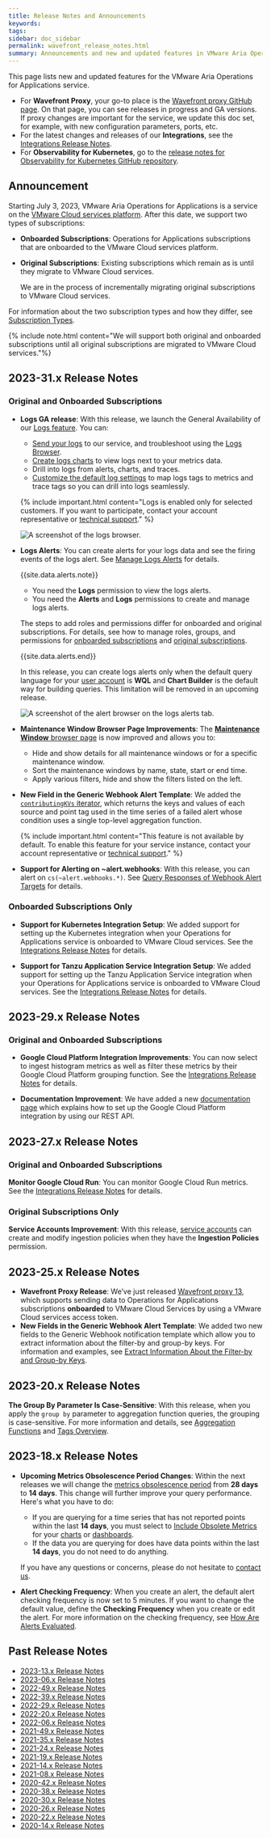 ```yaml
---
title: Release Notes and Announcements
keywords:
tags:
sidebar: doc_sidebar
permalink: wavefront_release_notes.html
summary: Announcements and new and updated features in VMware Aria Operations for Applications (formerly known as Tanzu Observability by Wavefront).
---
```


This page lists new and updated features for the VMware Aria Operations for Applications service.

* For **Wavefront Proxy**, your go-to place is the [Wavefront proxy GitHub page](https://GitHub.com/wavefrontHQ/java/releases). On that page, you can see releases in progress and GA versions. If proxy changes are important for the service, we update this doc set, for example, with new configuration parameters, ports, etc.
* For the latest changes and releases of our **Integrations**, see the [Integrations Release Notes](integrations_new_changed.html).
* For **Observability for Kubernetes**, go to the [release notes for Observability for Kubernetes GitHub repository](https://github.com/wavefrontHQ/observability-for-kubernetes/releases).

## Announcement

Starting July 3, 2023, VMware Aria Operations for Applications is a service on the [VMware Cloud services platform](https://console.cloud.vmware.com/). After this date, we support two types of subscriptions: 

* **Onboarded Subscriptions**: Operations for Applications subscriptions that are onboarded to the VMware Cloud services platform. 
* **Original Subscriptions**: Existing subscriptions which remain as is until they migrate to VMware Cloud services. 
   
   We are in the process of incrementally migrating original subscriptions to VMware Cloud services.

For information about the two subscription types and how they differ, see [Subscription Types](subscriptions-differences.html).
 
{% include note.html content="We will support both original and onboarded subscriptions until all original subscriptions are migrated to VMware Cloud services."%}

## 2023-31.x Release Notes

### Original and Onboarded Subscriptions

* **Logs GA release**: With this release, we launch the General Availability of our [Logs feature](logging_overview.html). You can:
  * [Send your logs](logging_send_logs.html) to our service, and troubleshoot using the [Logs Browser](logging_log_browser.html).
  * [Create logs charts](logging_logs_chart.html) to view logs next to your metrics data.
  * Drill into logs from alerts, charts, and traces.
  * [Customize the default log settings](logging_logs_settings.html) to map logs tags to metrics and trace tags so you can drill into logs seamlessly.
  
  {% include important.html content="Logs is enabled only for selected customers. If you want to participate, contact your account representative or [technical support](wavefront_support_feedback.html#support)." %}

  ![A screenshot of the logs browser.](images/logs_browser_ga_for_release_notes.png)

* **Logs Alerts**: You can create alerts for your logs data and see the firing events of the logs alert. See [Manage Logs Alerts](logging_log_alerts.html) for details. 

  {{site.data.alerts.note}}
  <ul>
      <li>
          You need the <b>Logs</b> permission to view the logs alerts.
      </li>
      <li>
          You need the <b>Alerts</b> and <b>Logs</b> permissions to create and manage logs alerts.
      </li>
  </ul>
  <p>The steps to add roles and permissions differ for onboarded and original subscriptions. For details, see how to manage roles, groups, and permissions for <a href="csp_users_roles.html#create-edit-or-delete-a-custom-role">onboarded subscriptions</a> and <a href="users_roles.html">original subscriptions</a>.</p>
  {{site.data.alerts.end}}

  In this release, you can create logs alerts only when the default query language for your [user account](users_account_managing.html#configure-user-preferences) is **WQL** and **Chart Builder** is the default way for building queries. This limitation will be removed in an upcoming release.

  ![A screenshot of the alert browser on the logs alerts tab.](images/logs_alerts_for_rlease_notes.png)

* **Maintenance Window Browser Page Improvements**: The [**Maintenance Window** browser page](maintenance_windows_managing.html#maintenance-windows) is now improved and allows you to:

    * Hide and show details for all maintenance windows or for a specific maintenance window.
    * Sort the maintenance windows by name, state, start or end time.
    * Apply various filters, hide and show the filters listed on the left.

* **New Field in the Generic Webhook Alert Template**: We added the [`contributingKVs` iterator](alert_target_customizing.html#list-all-sources-and-point-tags-of-an-aggregation-alerts-time-series), which returns the keys and values of each source and point tag used in the time series of a failed alert whose condition uses a single top-level aggregation function.

  {% include important.html content="This feature is not available by default. To enable this feature for your service instance, contact your account representative or [technical support](wavefront_support_feedback.html#support)." %}

* **Support for Alerting on ~alert.webhooks**: With this release, you can alert on `cs(~alert.webhooks.*)`. See [Query Responses of Webhook Alert Targets](webhooks_alert_notification.html#query-responses-of-webhook-alert-targets) for details.

### Onboarded Subscriptions Only

* **Support for Kubernetes Integration Setup**: We added support for setting up the Kubernetes integration when your Operations for Applications service is onboarded to VMware Cloud services. See the [Integrations Release Notes](integrations_new_changed.html#august-2023) for details.

* **Support for Tanzu Application Service Integration Setup**: We added support for setting up the Tanzu Application Service integration when your Operations for Applications service is onboarded to VMware Cloud services. See the [Integrations Release Notes](integrations_new_changed.html#august-2023) for details.


## 2023-29.x Release Notes

### Original and Onboarded Subscriptions

*  **Google Cloud Platform Integration Improvements**: You can now select to ingest histogram metrics as well as filter these metrics by their Google Cloud Platform grouping function. See the [Integrations Release Notes](integrations_new_changed.html#july-2023) for details.

* **Documentation Improvement**: We have added a new [documentation page](integrations_gcp_api.html) which explains how to set up the Google Cloud Platform integration by using our REST API.

## 2023-27.x Release Notes

### Original and Onboarded Subscriptions

**Monitor Google Cloud Run**: You can monitor Google Cloud Run metrics. See the [Integrations Release Notes](integrations_new_changed.html#july-2023) for details.

### Original Subscriptions Only

**Service Accounts Improvement**: With this release, [service accounts](service-accounts.html) can create and modify ingestion policies when they have the **Ingestion Policies** permission. 

## 2023-25.x Release Notes

* **Wavefront Proxy Release**: We’ve just released [Wavefront proxy 13](https://github.com/wavefrontHQ/wavefront-proxy/releases), which supports sending data to Operations for Applications subscriptions **onboarded** to VMware Cloud Services by using a VMware Cloud services access token.
* **New Fields in the Generic Webhook Alert Template**: We added two new fields to the Generic Webhook notification template which allow you to extract information about the filter-by and group-by keys. For information and examples, see [Extract Information About the Filter-by and Group-by Keys](alert_target_customizing.html#extract-information-about-the-filter-by-and-group-by-keys).

## 2023-20.x Release Notes

**The Group By Parameter Is Case-Sensitive**: With this release, when you apply the `group by` parameter to aggregation function queries, the grouping is case-sensitive. For more information and details, see [Aggregation Functions](query_language_reference.html#aggregation-functions) and [Tags Overview](tags_overview.html#tags-basics).

## 2023-18.x Release Notes

* **Upcoming Metrics Obsolescence Period Changes**: Within the next releases we will change the [metrics obsolescence period](https://docs.wavefront.com/metrics_managing.html#obsolete-metrics) from **28 days** to **14 days**. This change will further improve your query performance. Here's what you have to do: 
  * If you are querying for a time series that has not reported points within the last **14 days**, you must select to [Include Obsolete Metrics](https://docs.wavefront.com/metrics_managing.html#obsolete-metrics) for your [charts](https://docs.wavefront.com/ui_charts.html#include-metrics-that-stopped-reporting) or [dashboards](https://docs.wavefront.com/ui_dashboards.html#set-dashboard-display-preferences-and-settings). 
  * If the data you are querying for does have data points within the last **14 days**, you do not need to do anything.

  If you have any questions or concerns, please do not hesitate to [contact us](mailto:support@wavefront.com).

* **Alert Checking Frequency**: When you create an alert, the default alert checking frequency is now set to 5 minutes. If you want to change the default value, define the **Checking Frequency** when you create or edit the alert. For more information on the checking frequency, see [How Are Alerts Evaluated](alerts.html#how-are-alerts-evaluated).




## Past Release Notes
- [2023-13.x Release Notes](2023-13.x_release_notes.html)
- [2023-06.x Release Notes](2023-06.x_release_notes.html)
- [2022-49.x Release Notes](2022-49.x_release_notes.html)
- [2022-39.x Release Notes](2022-39.x_release_notes.html)
- [2022-29.x Release Notes](2022-29.x_release_notes.html)
- [2022-20.x Release Notes](2022-20.x_release_notes.html)
- [2022-06.x Release Notes](2022-06.x_release_notes.html)
- [2021-49.x Release Notes](2021.49.x_release_notes.html)
- [2021-35.x Release Notes](2021.35.x_release_notes.html)
- [2021-24.x Release Notes](2021.24.x_release_notes.html)
- [2021-19.x Release Notes](2021.19.x_release_notes.html)
- [2021-14.x Release Notes](2021.14.x_release_notes.html)
- [2021-08.x Release Notes](2021.08.x_release_notes.html)
- [2020-42.x Release Notes](2020.42.x_release_notes.html)
- [2020-38.x Release Notes](2020.38.x_release_notes.html)
- [2020-30.x Release Notes](2020.30.x_release_notes.html)
- [2020-26.x Release Notes](2020.26.x_release_notes.html)
- [2020-22.x Release Notes](2020.22.x_release_notes.html)
- [2020-14.x Release Notes](2020.14.x_release_notes.html)
